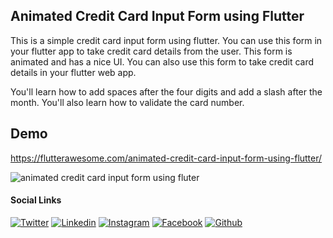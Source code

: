 ## Animated Credit Card Input Form using Flutter

This is a simple credit card input form using flutter. You can use this form in your flutter app to take credit card details from the user. This form is animated and has a nice UI. You can also use this form to take credit card details in your flutter web app.

You'll learn how to add spaces after the four digits and add a slash after the month. You'll also learn how to validate the card number.


## Demo
https://flutterawesome.com/animated-credit-card-input-form-using-flutter/

![animated credit card input form using fluter](https://user-images.githubusercontent.com/65107679/208923791-41bd1032-cad1-4d4a-af72-df913869569d.gif)

#### Social Links
[![Twitter](https://img.shields.io/twitter/follow/tusharhow?style=social)](https://twitter.com/tusharhow)
[![Linkedin](https://img.shields.io/badge/Linkedin-blue?style=flat-square&logo=Linkedin&logoColor=white&link=https://www.linkedin.com/in/tusharhow/)](https://www.linkedin.com/in/tusharhow/)
[![Instagram](https://img.shields.io/badge/Instagram-red?style=flat-square&logo=Instagram&logoColor=white&link=https://www.instagram.com/tusharishere/)](https://www.instagram.com/tusharishere/)
[![Facebook](https://img.shields.io/badge/Facebook-blue?style=flat-square&logo=Facebook&logoColor=white&link=https://www.facebook.com/tusharhow/)](https://www.facebook.com/tusharhow/)
[![Github](https://img.shields.io/badge/Github-black?style=flat-square&logo=Github&logoColor=white&link=https://www.github.com/tusharhow/)](https://www.github.com/tusharhow/)